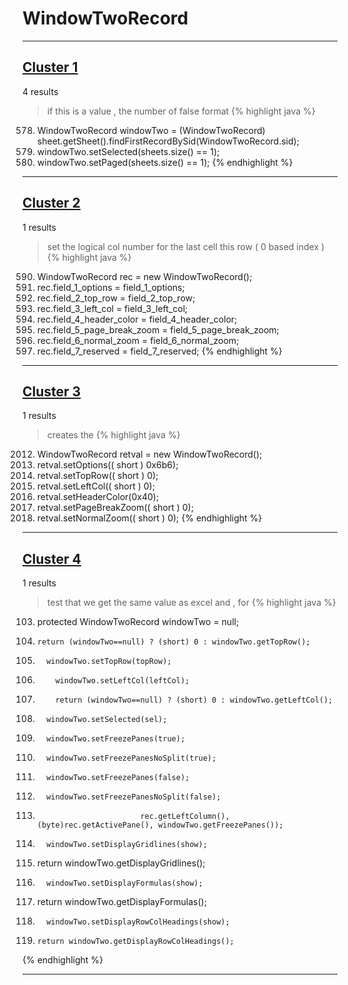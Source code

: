 # WindowTwoRecord

***

## [Cluster 1](./1)
4 results
> if this is a value , the number of false format 
{% highlight java %}
578. WindowTwoRecord windowTwo = (WindowTwoRecord) sheet.getSheet().findFirstRecordBySid(WindowTwoRecord.sid);
579. windowTwo.setSelected(sheets.size() == 1);
580. windowTwo.setPaged(sheets.size() == 1);
{% endhighlight %}

***

## [Cluster 2](./2)
1 results
> set the logical col number for the last cell this row ( 0 based index ) 
{% highlight java %}
590. WindowTwoRecord rec = new WindowTwoRecord();
591. rec.field_1_options = field_1_options;
592. rec.field_2_top_row = field_2_top_row;
593. rec.field_3_left_col = field_3_left_col;
594. rec.field_4_header_color = field_4_header_color;
595. rec.field_5_page_break_zoom = field_5_page_break_zoom;
596. rec.field_6_normal_zoom = field_6_normal_zoom;
597. rec.field_7_reserved = field_7_reserved;
{% endhighlight %}

***

## [Cluster 3](./3)
1 results
> creates the 
{% highlight java %}
2012. WindowTwoRecord retval = new WindowTwoRecord();
2014. retval.setOptions(( short ) 0x6b6);
2015. retval.setTopRow(( short ) 0);
2016. retval.setLeftCol(( short ) 0);
2017. retval.setHeaderColor(0x40);
2018. retval.setPageBreakZoom(( short ) 0);
2019. retval.setNormalZoom(( short ) 0);
{% endhighlight %}

***

## [Cluster 4](./4)
1 results
> test that we get the same value as excel and , for 
{% highlight java %}
103.   protected WindowTwoRecord            windowTwo         =     null;
2044.     return (windowTwo==null) ? (short) 0 : windowTwo.getTopRow();
2051.       windowTwo.setTopRow(topRow);
2062.         windowTwo.setLeftCol(leftCol);
2068.         return (windowTwo==null) ? (short) 0 : windowTwo.getLeftCol();
2358.       windowTwo.setSelected(sel);
2460.       windowTwo.setFreezePanes(true);
2461.       windowTwo.setFreezePanesNoSplit(true);
2496.       windowTwo.setFreezePanes(false);
2497.       windowTwo.setFreezePanesNoSplit(false);
2514.                            rec.getLeftColumn(), (byte)rec.getActivePane(), windowTwo.getFreezePanes());      
2626.       windowTwo.setDisplayGridlines(show);
2634. return windowTwo.getDisplayGridlines();
2642.       windowTwo.setDisplayFormulas(show);
2650. return windowTwo.getDisplayFormulas();
2658.       windowTwo.setDisplayRowColHeadings(show);
2666.     return windowTwo.getDisplayRowColHeadings();
{% endhighlight %}

***

